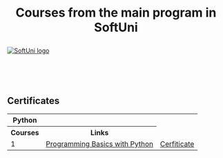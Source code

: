 # <p align="center"> Courses from the main program in SoftUni <p>

<a href="https://softuni.bg/trainings/courses" rel="Courses"> ![SoftUni logo][logo] </a>

[logo]: http://innovationstarterbox.bg/wp-content/uploads/2016/05/Softuni_logo_trasparent.png "Logo Title Text 2"

<br/>
<br/>
<br/>

<h2> Certificates </h2>

<table>
<tr>
    <th>Python</th>
</tr>
<tr>
    <th>
        Courses
    </th>
    <th>
        Links
    </th>
</tr>
<tr>
    <td>1</td>
    <td><a href="https://softuni.bg/trainings/3623/programming-basics-with-python-january-2022">Programming Basics with Python</a></td>
    <td><a href="https://softuni.bg/certificates/details/124592/ece1ce36">Cerfiticate</a></td> 
</tr>
</table>
